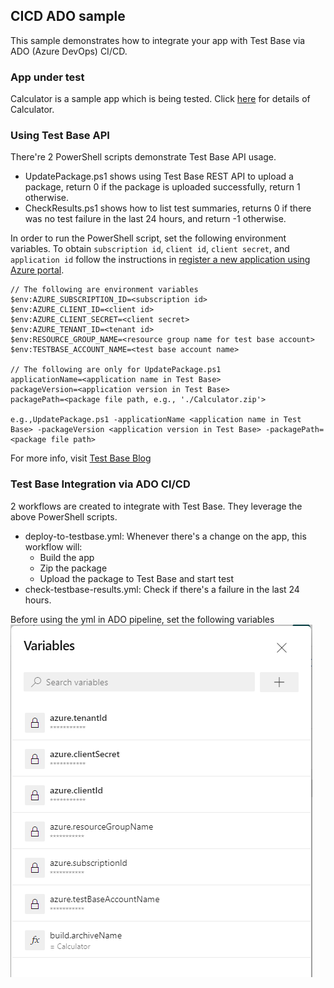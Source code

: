## CICD ADO sample
This sample demonstrates how to integrate your app with Test Base via ADO (Azure DevOps) CI/CD.

### App under test
Calculator is a sample app which is being tested. Click [here](../../../Sample-App-Src/Calculator) for details of Calculator.

### Using Test Base API
There're 2 PowerShell scripts demonstrate Test Base API usage.
- UpdatePackage.ps1 shows using Test Base REST API to upload a package, return 0 if the package is uploaded successfully, return 1 otherwise.
- CheckResults.ps1 shows how to list test summaries,
returns 0 if there was no test failure in the last 24 hours, and return -1 otherwise.

In order to run the PowerShell script, set the following environment variables. To obtain `subscription id`, `client id`, `client secret`, and `application id`
follow the instructions in [register a new application using Azure portal](https://docs.microsoft.com/en-us/azure/active-directory/develop/howto-create-service-principal-portal).

```
// The following are environment variables
$env:AZURE_SUBSCRIPTION_ID=<subscription id>
$env:AZURE_CLIENT_ID=<client id>
$env:AZURE_CLIENT_SECRET=<client secret>
$env:AZURE_TENANT_ID=<tenant id>
$env:RESOURCE_GROUP_NAME=<resource group name for test base account>
$env:TESTBASE_ACCOUNT_NAME=<test base account name>

// The following are only for UpdatePackage.ps1
applicationName=<application name in Test Base>
packageVersion=<application version in Test Base>
packagePath=<package file path, e.g., './Calculator.zip'>

e.g.,UpdatePackage.ps1 -applicationName <application name in Test Base> -packageVersion <application version in Test Base> -packagePath=<package file path>
```

For more info, visit [Test Base Blog](https://techcommunity.microsoft.com/t5/test-base-blog/test-base-for-microsoft-365-sdk-amp-apis-now-available/ba-p/2888698)

### Test Base Integration via ADO CI/CD
2 workflows are created to integrate with Test Base. They leverage the above PowerShell scripts.
- deploy-to-testbase.yml: Whenever there's a change on the app, this workflow will:
    - Build the app
    - Zip the package
    - Upload the package to Test Base and start test
- check-testbase-results.yml: Check if there's a failure in the last 24 hours.

Before using the yml in ADO pipeline, set the following variables
![DevOps variables](./ADOVariables.png)